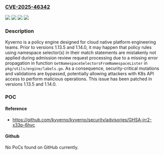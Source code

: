 ### [CVE-2025-46342](https://cve.mitre.org/cgi-bin/cvename.cgi?name=CVE-2025-46342)
![](https://img.shields.io/static/v1?label=Product&message=kyverno&color=blue)
![](https://img.shields.io/static/v1?label=Version&message=%3C%201.13.5%20&color=brightgreen)
![](https://img.shields.io/static/v1?label=Version&message=%3E%3D%201.14.0-alpha.1%2C%20%3C%201.14.0%20&color=brightgreen)
![](https://img.shields.io/static/v1?label=Vulnerability&message=CWE-1287%3A%20Improper%20Validation%20of%20Specified%20Type%20of%20Input&color=brightgreen)

### Description

Kyverno is a policy engine designed for cloud native platform engineering teams. Prior to versions 1.13.5 and 1.14.0, it may happen that policy rules using namespace selector(s) in their match statements are mistakenly not applied during admission review request processing due to a missing error propagation in function `GetNamespaceSelectorsFromNamespaceLister` in `pkg/utils/engine/labels.go`. As a consequence, security-critical mutations and validations are bypassed, potentially allowing attackers with K8s API access to perform malicious operations. This issue has been patched in versions 1.13.5 and 1.14.0.

### POC

#### Reference
- https://github.com/kyverno/kyverno/security/advisories/GHSA-jrr2-x33p-6hvc

#### Github
No PoCs found on GitHub currently.

